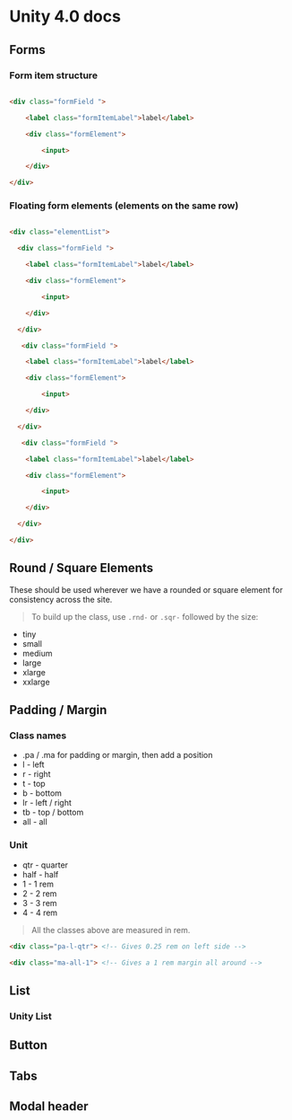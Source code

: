 # Unity 4.0 docs

## Forms

### Form item structure

```html 

<div class="formField "> 

    <label class="formItemLabel">label</label>

    <div class="formElement">

        <input>

    </div>

</div>

```
### Floating form elements (elements on the same row)

```html 

<div class="elementList">

  <div class="formField "> 

    <label class="formItemLabel">label</label>

    <div class="formElement">

        <input>

    </div>

  </div>

   <div class="formField "> 

    <label class="formItemLabel">label</label>

    <div class="formElement">

        <input>

    </div>

  </div>

   <div class="formField "> 

    <label class="formItemLabel">label</label>

    <div class="formElement">

        <input>

    </div>

  </div>

</div>

```

## Round / Square Elements

These should be used wherever we have a rounded or square element for consistency across the site.

> To build up the class, use ```.rnd-``` or ```.sqr-``` followed by the size:

* tiny
* small
* medium
* large
* xlarge
* xxlarge

## Padding / Margin

### Class names

* .pa / .ma for padding or margin, then add a position
* l - left
* r - right
* t - top
* b - bottom
* lr - left / right
* tb - top / bottom
* all - all

### Unit

* qtr - quarter
* half - half
* 1 - 1 rem
* 2 - 2 rem
* 3 - 3 rem
* 4 - 4 rem

> All the classes above are measured in rem.

```html
<div class="pa-l-qtr"> <!-- Gives 0.25 rem on left side -->

<div class="ma-all-1"> <!-- Gives a 1 rem margin all around -->
```

## List

### Unity List

## Button

## Tabs

## Modal header